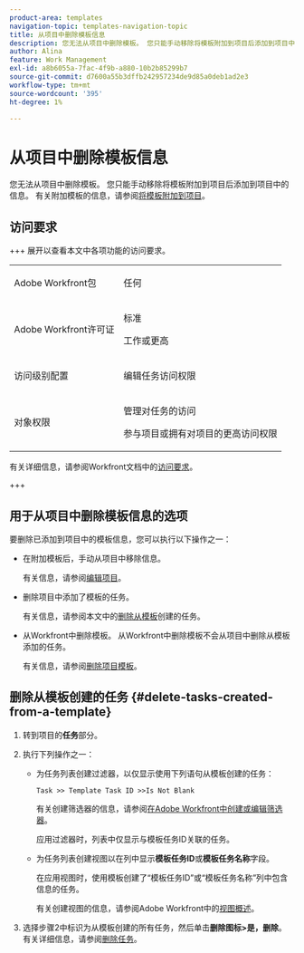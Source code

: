 ```yaml
---
product-area: templates
navigation-topic: templates-navigation-topic
title: 从项目中删除模板信息
description: 您无法从项目中删除模板。 您只能手动移除将模板附加到项目后添加到项目中的信息。 有关附加模板的信息，请参阅将模板附加到项目。
author: Alina
feature: Work Management
exl-id: a8b6055a-7fac-4f9b-a880-10b2b85299b7
source-git-commit: d7600a55b3dffb242957234de9d85a0deb1ad2e3
workflow-type: tm+mt
source-wordcount: '395'
ht-degree: 1%

---
```


# 从项目中删除模板信息

您无法从项目中删除模板。 您只能手动移除将模板附加到项目后添加到项目中的信息。 有关附加模板的信息，请参阅[将模板附加到项目](../../../manage-work/projects/create-and-manage-templates/attach-template-to-project.md)。

## 访问要求

+++ 展开以查看本文中各项功能的访问要求。 

<table style="table-layout:auto"> 
 <col> 
 <col> 
 <tbody> 
  <tr> 
   <td role="rowheader">Adobe Workfront包</td> 
   <td> <p>任何</p> </td> 
  </tr> 
  <tr> 
   <td role="rowheader">Adobe Workfront许可证</td> 
   <td> <p>标准</p>
   <p>工作或更高</p> </td> 
  </tr> 
  <tr> 
   <td role="rowheader">访问级别配置</td> 
   <td> <p>编辑任务访问权限</p>  </td> 
  </tr> 
  <tr> 
   <td role="rowheader">对象权限</td> 
   <td> <p>管理对任务的访问 </p> <p>参与项目或拥有对项目的更高访问权限</p>  </td> 
  </tr> 
 </tbody> 
</table>

有关详细信息，请参阅Workfront文档中的[访问要求](/help/quicksilver/administration-and-setup/add-users/access-levels-and-object-permissions/access-level-requirements-in-documentation.md)。

+++

<!--Old:

<table style="table-layout:auto"> 
 <col> 
 <col> 
 <tbody> 
  <tr> 
   <td role="rowheader">Adobe Workfront plan</td> 
   <td> <p>Any</p> </td> 
  </tr> 
  <tr> 
   <td role="rowheader">Adobe Workfront license*</td> 
   <td> <p>New: Standard</p>
   <p>Current: Work or higher</p> </td> 
  </tr> 
  <tr> 
   <td role="rowheader">Access level configurations</td> 
   <td> <p>Edit access to Tasks</p>  </td> 
  </tr> 
  <tr> 
   <td role="rowheader">Object permissions</td> 
   <td> <p>Manage access to tasks </p> <p>Contribute or higher access to the project </p>  </td> 
  </tr> 
 </tbody> 
</table>-->

## 用于从项目中删除模板信息的选项

要删除已添加到项目中的模板信息，您可以执行以下操作之一：

* 在附加模板后，手动从项目中移除信息。

  有关信息，请参阅[编辑项目](../../../manage-work/projects/manage-projects/edit-projects.md)。

* 删除项目中添加了模板的任务。

  有关信息，请参阅本文中的[删除从模板](#delete-tasks-created-from-a-template)创建的任务。

* 从Workfront中删除模板。 从Workfront中删除模板不会从项目中删除从模板添加的任务。

  有关信息，请参阅[删除项目模板](../../../manage-work/projects/create-and-manage-templates/delete-templates.md)。

## 删除从模板创建的任务 {#delete-tasks-created-from-a-template}

1. 转到项目的&#x200B;**任务**&#x200B;部分。
1. 执行下列操作之一：

   * 为任务列表创建过滤器，以仅显示使用下列语句从模板创建的任务：

     ```
     Task >> Template Task ID >>Is Not Blank
     ```

     有关创建筛选器的信息，请参阅[在Adobe Workfront中创建或编辑筛选器](../../../reports-and-dashboards/reports/reporting-elements/create-filters.md)。

     应用过滤器时，列表中仅显示与模板任务ID关联的任务。

   * 为任务列表创建视图以在列中显示&#x200B;**模板任务ID**&#x200B;或&#x200B;**模板任务名称**&#x200B;字段。

     在应用视图时，使用模板创建了“模板任务ID”或“模板任务名称”列中包含信息的任务。

     有关创建视图的信息，请参阅Adobe Workfront中的[视图概述](../../../reports-and-dashboards/reports/reporting-elements/views-overview.md)。

1. 选择步骤2中标识为从模板创建的所有任务，然后单击&#x200B;**删除图标**&#x200B;**>是，删除**。 有关详细信息，请参阅[删除任务](../../../manage-work/tasks/manage-tasks/delete-tasks.md)。
